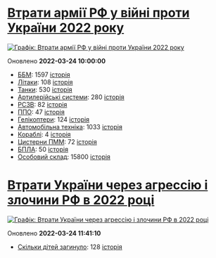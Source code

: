 # [Втрати армії РФ у війні проти України 2022 року](https://uadata.net/ukraine-russia-war-2022)
[![Графік: Втрати армії РФ у війні проти України 2022 року](https://uadata.net/screen?457810&u=%2Fukraine-russia-war-2022)](https://uadata.net/ukraine-russia-war-2022)

Оновлено **2022-03-24 10:00:00**

- [ББМ](https://uadata.net/ukraine-russia-war-2022/bbm): 1597 [історія](/ukraine-russia-war-2022/bbm.md)
- [Літаки](https://uadata.net/ukraine-russia-war-2022/planes): 108 [історія](/ukraine-russia-war-2022/planes.md)
- [Танки](https://uadata.net/ukraine-russia-war-2022/tanks): 530 [історія](/ukraine-russia-war-2022/tanks.md)
- [Артилерійські системи](https://uadata.net/ukraine-russia-war-2022/artilery): 280 [історія](/ukraine-russia-war-2022/artilery.md)
- [РСЗВ](https://uadata.net/ukraine-russia-war-2022/rszv): 82 [історія](/ukraine-russia-war-2022/rszv.md)
- [ППО](https://uadata.net/ukraine-russia-war-2022/ppo): 47 [історія](/ukraine-russia-war-2022/ppo.md)
- [Гелікоптери](https://uadata.net/ukraine-russia-war-2022/helicopters): 124 [історія](/ukraine-russia-war-2022/helicopters.md)
- [Автомобільна техніка](https://uadata.net/ukraine-russia-war-2022/auto): 1033 [історія](/ukraine-russia-war-2022/auto.md)
- [Кораблі](https://uadata.net/ukraine-russia-war-2022/ships): 4 [історія](/ukraine-russia-war-2022/ships.md)
- [Цистерни ПММ](https://uadata.net/ukraine-russia-war-2022/pmm): 72 [історія](/ukraine-russia-war-2022/pmm.md)
- [БПЛА](https://uadata.net/ukraine-russia-war-2022/bpla): 50 [історія](/ukraine-russia-war-2022/bpla.md)
- [Особовий склад](https://uadata.net/ukraine-russia-war-2022/people): 15800 [історія](/ukraine-russia-war-2022/people.md)
# [Втрати України через агрессію і злочини РФ в 2022 році](https://uadata.net/how-many-children-died-from-russia-aggression-2022)
[![Графік: Втрати України через агрессію і злочини РФ в 2022 році](https://uadata.net/screen?457810&u=%2Fhow-many-children-died-from-russia-aggression-2022)](https://uadata.net/how-many-children-died-from-russia-aggression-2022)

Оновлено **2022-03-24 11:41:10**

- [Скільки дітей загинуло](https://uadata.net/how-many-children-died-from-russia-aggression-2022/how-many-children-died): 128 [історія](/how-many-children-died-from-russia-aggression-2022/how-many-children-died.md)

